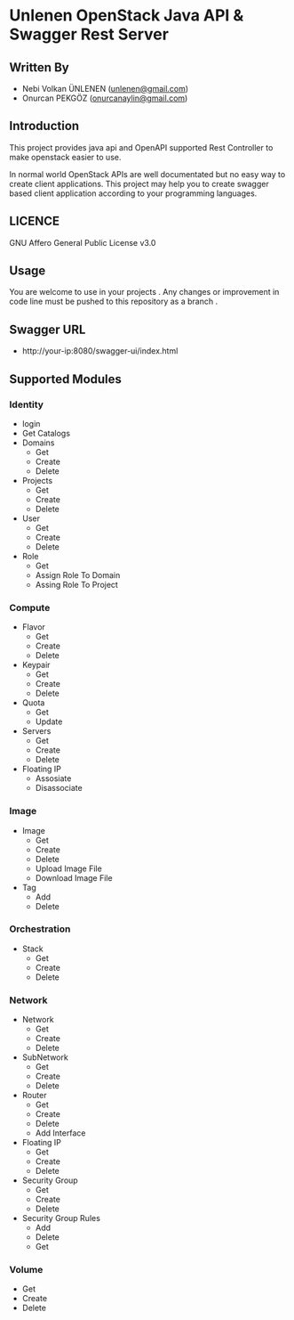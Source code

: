 # Unlenen OpenStack Java API & Swagger Rest Server

## Written By
- Nebi Volkan ÜNLENEN (unlenen@gmail.com)
- Onurcan PEKGÖZ (onurcanaylin@gmail.com)

## Introduction

This project provides java api and OpenAPI supported Rest Controller to make openstack easier to use.

In normal world OpenStack APIs are well documentated but no easy way to create client applications. This project may help you to create swagger based client application according to your programming languages.

## LICENCE

GNU Affero General Public License v3.0

## Usage

You are welcome to use in your projects . Any changes or improvement in code line must be pushed to this repository as a branch . 

## Swagger URL

- http://your-ip:8080/swagger-ui/index.html

## Supported Modules

### Identity 
- login
- Get Catalogs
- Domains
  - Get
  - Create
  - Delete
- Projects
  - Get
  - Create
  - Delete
- User
  - Get
  - Create
  - Delete
- Role
  - Get
  - Assign Role To Domain
  - Assing Role To Project
### Compute
- Flavor
  - Get
  - Create
  - Delete
- Keypair
  - Get
  - Create
  - Delete
- Quota
  - Get
  - Update
- Servers
  - Get
  - Create
  - Delete
- Floating IP
  - Assosiate
  - Disassociate
### Image
- Image
  - Get
  - Create
  - Delete
  - Upload Image File
  - Download Image File
- Tag
  - Add
  - Delete
### Orchestration
- Stack
  - Get
  - Create
  - Delete
### Network
- Network
  - Get
  - Create
  - Delete
- SubNetwork
  - Get
  - Create
  - Delete
- Router
  - Get
  - Create
  - Delete
  - Add Interface
- Floating IP
  - Get 
  - Create
  - Delete
- Security Group
  - Get
  - Create
  - Delete
- Security Group Rules
  - Add
  - Delete
  - Get
### Volume
- Get
- Create
- Delete
  

